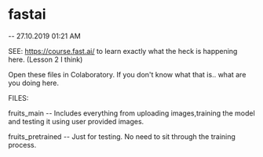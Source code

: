 # fastai
--  27.10.2019 01:21 AM

SEE: https://course.fast.ai/ to learn exactly what the heck is happening here. (Lesson 2 I think)

Open these files in Colaboratory. If you don't know what that is.. what are you doing here.

FILES:

fruits_main       --    Includes everything from uploading images,training the model and testing it using user provided images.

fruits_pretrained --    Just for testing. No need to sit through the training process.
